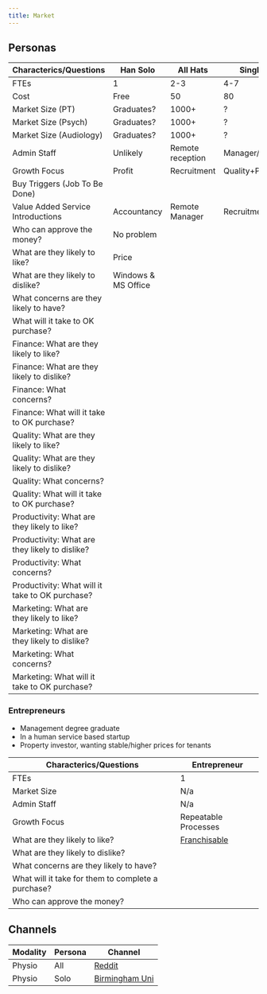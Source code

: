 ```yaml
---
title: Market
---
```


## Personas

| Characterics/Questions                          | Han Solo            | All Hats         | Single Site       | Multi Site |
| ----------------------------------------------- | ------------------- | ---------------- | ----------------- | ---------- |
| FTEs                                            | 1                   | 2-3              | 4-7               | 8+         |
| Cost                                            | Free                | 50               | 80                | 100+       |
| Market Size (PT)                                | Graduates?          | 1000+            | ?                 | ?          |
| Market Size (Psych)                             | Graduates?          | 1000+            | ?                 | ?          |
| Market Size (Audiology)                         | Graduates?          | 1000+            | ?                 | ?          |
| Admin Staff                                     | Unlikely            | Remote reception | Manager/Frontdesk | Team       |
| Growth Focus                                    | Profit              | Recruitment      | Quality+Profit    | Marketing  |
| Buy Triggers (Job To Be Done)                   |                     |                  |                   |            |
| Value Added Service Introductions               | Accountancy         | Remote Manager   | Recruitment       | Coaching   |
| Who can approve the money?                      | No problem          |                  |                   |            |
| What are they likely to like?                   | Price               |                  |                   |            |
| What are they likely to dislike?                | Windows & MS Office |                  |                   |            |
| What concerns are they likely to have?          |                     |                  |                   |            |
| What will it take to OK purchase?               |                     |                  |                   |            |
| Finance: What are they likely to like?          |                     |                  |                   |            |
| Finance: What are they likely to dislike?       |                     |                  |                   |            |
| Finance: What concerns?                         |                     |                  |                   |            |
| Finance: What will it take to OK purchase?      |                     |                  |                   |            |
| Quality: What are they likely to like?          |                     |                  |                   |            |
| Quality: What are they likely to dislike?       |                     |                  |                   |            |
| Quality: What concerns?                         |                     |                  |                   |            |
| Quality: What will it take to OK purchase?      |                     |                  |                   |            |
| Productivity: What are they likely to like?     |                     |                  |                   |            |
| Productivity: What are they likely to dislike?  |                     |                  |                   |            |
| Productivity: What concerns?                    |                     |                  |                   |            |
| Productivity: What will it take to OK purchase? |                     |                  |                   |            |
| Marketing: What are they likely to like?        |                     |                  |                   |            |
| Marketing: What are they likely to dislike?     |                     |                  |                   |            |
| Marketing: What concerns?                       |                     |                  |                   |            |
| Marketing: What will it take to OK purchase?    |                     |                  |                   |            |

### Entrepreneurs

- Management degree graduate
- In a human service based startup
- Property investor, wanting stable/higher prices for tenants

| Characterics/Questions                             | Entrepreneur                                        |
| -------------------------------------------------- | --------------------------------------------------- |
| FTEs                                               | 1                                                   |
| Market Size                                        | N/a                                                 |
| Admin Staff                                        | N/a                                                 |
| Growth Focus                                       | Repeatable Processes                                |
| What are they likely to like?                      | [Franchisable](/practice-journey/growth/franchise/) |
| What are they likely to dislike?                   |                                                     |
| What concerns are they likely to have?             |                                                     |
| What will it take for them to complete a purchase? |                                                     |
| Who can approve the money?                         |                                                     |

## Channels

| Modality | Persona | Channel                                                                                                        |
| -------- | ------- | -------------------------------------------------------------------------------------------------------------- |
| Physio   | All     | [Reddit](https://www.reddit.com/r/physiotherapy/)                                                              |
| Physio   | Solo    | [Birmingham Uni](https://www.birmingham.ac.uk/schools/sport-exercise/our-students/physiotherapy-profiles.aspx) |
